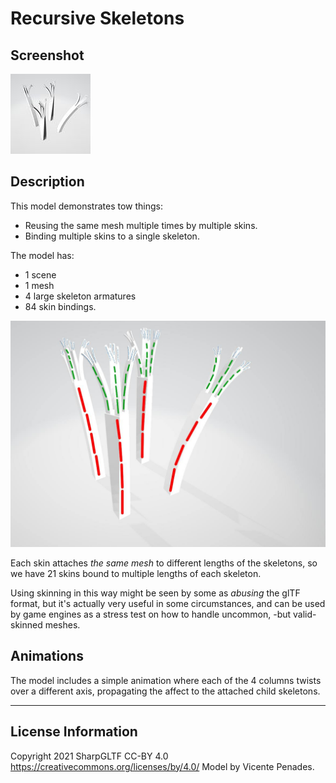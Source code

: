 # Recursive Skeletons

## Screenshot

![screenshot](screenshot/screenshot.jpg)

## Description

This model demonstrates tow things:
- Reusing the same mesh multiple times by multiple skins.
- Binding multiple skins to a single skeleton.

The model has:
- 1 scene
- 1 mesh
- 4 large skeleton armatures
- 84 skin bindings.

![Bones and Skins rigging](screenshot/screenshot-skin-rigging.jpg)

Each skin attaches *the same mesh* to different lengths of the skeletons, so we have 21 skins
bound to multiple lengths of each skeleton.

Using skinning in this way might be seen by some as _abusing_ the glTF format, but it's
actually very useful in some circumstances, and can be used by game engines as a stress
test on how to handle uncommon, -but valid- skinned meshes.

## Animations

The model includes a simple animation where each of the 4 columns twists over a different axis,
propagating the affect to the attached child skeletons.

---
## License Information

Copyright 2021 SharpGLTF
CC-BY 4.0 https://creativecommons.org/licenses/by/4.0/
Model by Vicente Penades.
